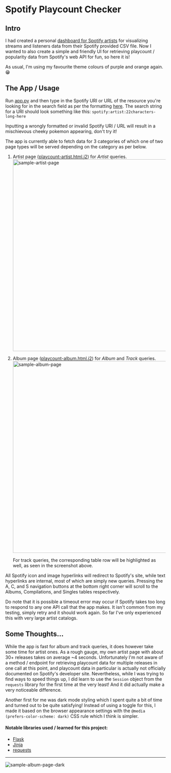 Spotify Playcount Checker
=========================

Intro
-----
I had created a personal [dashboard for Spotify artists](https://github.com/jeremyngcode/Spotify-Graphs-Dashboard) for visualizing streams and listeners data from their Spotify provided CSV file. Now I wanted to also create a simple and friendly UI for retrieving playcount / popularity data from Spotify's web API for fun, so here it is!

As usual, I'm using my favourite theme colours of purple and orange again. 😁

The App / Usage
---------------
Run [app.py](app.py) and then type in the Spotify URI or URL of the resource you're looking for in the search field as per the formatting [here](https://developer.spotify.com/documentation/web-api/concepts/spotify-uris-ids). The search string for a URI should look something like this: `spotify:artist:22characters-long-here`

Inputting a wrongly formatted or invalid Spotify URI / URL will result in a mischievous cheeky pokemon appearing, don't try it! <br>

The app is currently able to fetch data for 3 categories of which one of two page types will be served depending on the category as per below.

1. Artist page ([playcount-artist.html.j2](playcount-artist.html.j2)) for <em>Artist</em> queries. <br>
   <img src="https://github.com/jeremyngcode/Spotify-Playcount-Checker/assets/156220343/c2ec97a3-5b4e-4994-8ebf-e4c32b27c990" alt="sample-artist-page" width="600">

2. Album page ([playcount-album.html.j2](playcount-album.html.j2)) for <em>Album</em> and <em>Track</em> queries. <br>
   <img src="https://github.com/jeremyngcode/Spotify-Playcount-Checker/assets/156220343/a31b9a9d-9f25-4aa8-93a9-999a663ad07b" alt="sample-album-page" width="600">

   For track queries, the corresponding table row will be highlighted as well, as seen in the screenshot above.

All Spotify icon and image hyperlinks will redirect to Spotify's site, while text hyperlinks are internal, most of which are simply new queries. Pressing the A, C, and S navigation buttons at the bottom right corner will scroll to the Albums, Compilations, and Singles tables respectively.

Do note that it is possible a timeout error may occur if Spotify takes too long to respond to any one API call that the app makes. It isn't common from my testing, simply retry and it should work again. So far I've only experienced this with very large artist catalogs.

Some Thoughts...
----------------
While the app is fast for album and track queries, it does however take some time for artist ones. As a rough gauge, my own artist page with about 30+ releases takes on average ~4 seconds. Unfortunately I'm not aware of a method / endpoint for retrieving playcount data for multiple releases in one call at this point, and playcount data in particular is actually not officially documented on Spotify's developer site. Nevertheless, while I was trying to find ways to speed things up, I did learn to use the `Session` object from the `requests` library for the first time at the very least! And it did actually make a very noticeable difference.

Another first for me was dark mode styling which I spent quite a bit of time and turned out to be quite satisfying! Instead of using a toggle for this, I made it based on the browser appearance settings with the `@media (prefers-color-scheme: dark)` CSS rule which I think is simpler.

#### Notable libraries used / learned for this project:
- [Flask](https://pypi.org/project/Flask/)
- [Jinja](https://pypi.org/project/Jinja2/)
- [requests](https://pypi.org/project/requests/)

---

![sample-album-page-dark](https://github.com/jeremyngcode/Spotify-Playcount-Checker/assets/156220343/26720a89-ed4c-4f2d-b725-af36bcb44c69)
